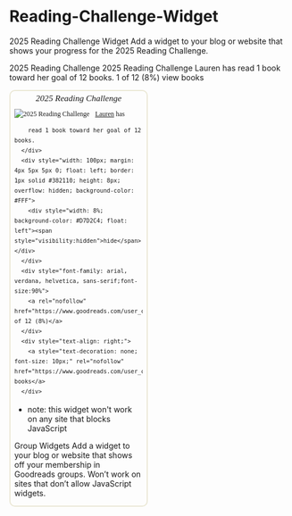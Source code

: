# Reading-Challenge-Widget
2025 Reading Challenge Widget
Add a widget to your blog or website that shows your progress for the 2025 Reading Challenge.

2025 Reading Challenge
2025 Reading Challenge
Lauren has read 1 book toward her goal of 12 books.
1 of 12 (8%)
view books

<div id="gr_challenge_11627" style="border: 2px solid #EBE8D5; border-radius:10px; padding: 0px 7px 0px 7px; max-width:230px; min-height: 100px">
  <div id="gr_challenge_progress_body_11627" style="font-size: 12px; font-family: georgia,serif;line-height: 18px">
    <h3 style="margin: 4px 0 10px; font-weight: normal; text-align: center">
      <a style="text-decoration: none; font-family:georgia,serif;font-style:italic; font-size: 1.1em" rel="nofollow" href="https://www.goodreads.com/challenges/11627-2025-reading-challenge">2025 Reading Challenge</a>
    </h3>
        <div class="challengePic">
          <a rel="nofollow" href="https://www.goodreads.com/challenges/11627-2025-reading-challenge"><img alt="2025 Reading Challenge" style="float:left; margin-right: 10px; border: 0 none" src="https://images.gr-assets.com/challenges/1733511050p2/11627.jpg" /></a>
        </div>
      <div>
        <a rel="nofollow" href="https://www.goodreads.com/user/show/184663340-lauren">Lauren</a> has

        read 1 book toward her goal of 12 books.
      </div>
      <div style="width: 100px; margin: 4px 5px 5px 0; float: left; border: 1px solid #382110; height: 8px; overflow: hidden; background-color: #FFF">
        <div style="width: 8%; background-color: #D7D2C4; float: left"><span style="visibility:hidden">hide</span></div>
      </div>
      <div style="font-family: arial, verdana, helvetica, sans-serif;font-size:90%">
        <a rel="nofollow" href="https://www.goodreads.com/user_challenges/61875919">1 of 12 (8%)</a>
      </div>
      <div style="text-align: right;">
        <a style="text-decoration: none; font-size: 10px;" rel="nofollow" href="https://www.goodreads.com/user_challenges/61875919">view books</a>
      </div>
  </div>
	<script src="https://www.goodreads.com/user_challenges/widget/184663340-lauren?challenge_id=11627&v=2"></script>
</div>


* note: this widget won't work on any site that blocks JavaScript

Group Widgets
Add a widget to your blog or website that shows off your membership in Goodreads groups.
Won’t work on sites that don’t allow JavaScript widgets.
